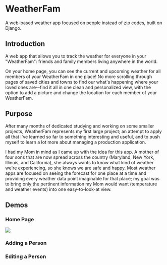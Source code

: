 # WeatherFam
A web-based weather app focused on people instead of zip codes, built on Django.

## Introduction

A web app that allows you to track the weather for everyone in your "WeatherFam": friends and family members living anywhere in the world.

On your home page, you can see the current and upcoming weather for all members of your WeatherFam in one place! No more scrolling through pages of saved cities and towns to find our what's happening where your loved ones are--find it all in one clean and personalized view, with the option to add a picture and change the location for each member of your WeatherFam.

## Purpose

After many months of dedicated studying and working on some smaller projects, WeatherFam represents my first large project; an attempt to apply all that I've learned so far to something interesting and useful, and to push myself to learn a lot more about managing a production application.

I had my Mom in mind as I came up with the idea for this app. A mother of four sons that are now spread across the country (Maryland, New York, Illinois, and California), she always wants to know what kind of weather we're experiencing, so she knows we are safe and happy. Most weather apps are focused on seeing the forecast for one place at a time and providing every weather data point imaginable for that place; my goal was to bring only the pertinent information my Mom would want (temperature and weather events) into one easy-to-look-at view.

## Demos

### Home Page
![](demo_home.gif)

### Adding a Person


### Editing a Person